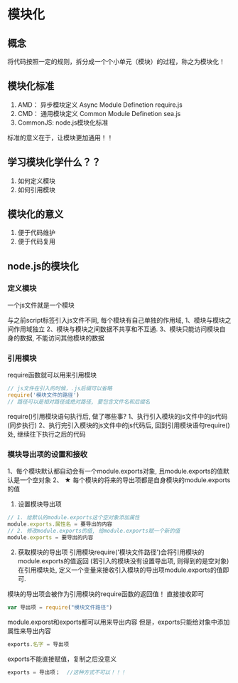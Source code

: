 # 模块化

## 概念
将代码按照一定的规则，拆分成一个个小单元（模块）的过程，称之为模块化！

## 模块化标准
1. AMD： 异步模块定义  Async Module Definetion  require.js
2. CMD： 通用模块定义  Common Module Definetion  sea.js
3. CommonJS: node.js模块化标准

标准的意义在于，让模块更加通用！！

## 学习模块化学什么？？
1. 如何定义模块
2. 如何引用模块

## 模块化的意义
1. 便于代码维护
2. 便于代码复用

## node.js的模块化

### 定义模块
一个js文件就是一个模块

与之前script标签引入js文件不同, 每个模块有自己单独的作用域, 
1、模块与模块之间作用域独立
2、模块与模块之间数据不共享和不互通.
3、模块只能访问模块自身的数据, 不能访问其他模块的数据

### 引用模块
require函数就可以用来引用模块
```js
// js文件在引入的时候，.js后缀可以省略
require('模块文件的路径')
// 路径可以是相对路径或绝对路径, 要包含文件名和后缀名
```

require()引用模块语句执行后, 做了哪些事? 
1、执行引入模块的js文件中的js代码 (同步执行)
2、执行完引入模块的js文件中的js代码后, 回到引用模块语句require()处, 继续往下执行之后的代码

### 模块导出项的设置和接收

1、每个模块默认都自动会有一个module.exports对象, 且module.exports的值默认是一个空对象
2、 ★ 每个模块的将来的导出项都是自身模块的module.exports的值

1. 设置模块导出项
```js
// 1. 给默认的module.exports这个空对象添加属性
module.exports.属性名 = 要导出的内容
// 2. 修改module.exports的值, 给module.exports赋一个新的值
module.exports = 要导出的内容
```

2. 获取模块的导出项
引用模块require('模块文件路径')会将引用模块的module.exports的值返回 (若引入的模块没有设置导出项, 则得到的是空对象)
在引用模块处, 定义一个变量来接收引入模块的导出项module.exports的值即可.

模块的导出项会被作为引用模块的require函数的返回值！ 直接接收即可
```js
var 导出项 = require("模块文件路径")
```


module.exporst和exports都可以用来导出内容
但是，exports只能给对象中添加属性来导出内容
```js
exports.名字 = 导出项
```
exports不能直接赋值，复制之后没意义
```js
exports = 导出项；  //这种方式不可以！！！
```